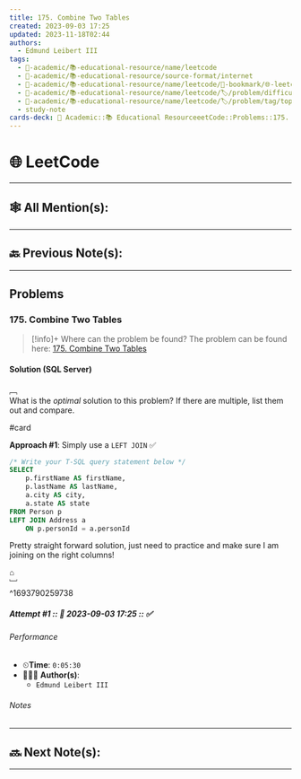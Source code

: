 ```yaml
---
title: 175. Combine Two Tables
created: 2023-09-03 17:25
updated: 2023-11-18T02:44
authors:
  - Edmund Leibert III
tags:
  - 🔴-academic/📚-educational-resource/name/leetcode
  - 🔴-academic/📚-educational-resource/source-format/internet
  - 🔴-academic/📚-educational-resource/name/leetcode/🔖-bookmark/🌐-leetcode/problems/175-combine-two-tables
  - 🔴-academic/📚-educational-resource/name/leetcode/🏷️/problem/difficulty/easy
  - 🔴-academic/📚-educational-resource/name/leetcode/🏷️/problem/tag/topic/database
  - study-note
cards-deck: 🔴 Academic::📚 Educational ResourceeetCode::Problems::175. Combine Two Tables
---
```


#  🌐 LeetCode

---

## 🕸️ All Mention(s): 

---

## 🔙 Previous Note(s):

---

##  Problems

### 175. Combine Two Tables

> [!info]+ Where can the problem be found?
> The problem can be found here: [175. Combine Two Tables](https://leetcode.com/problems/combine-two-tables/) 

#### Solution (SQL Server)

﹇<br>
What is the _optimal_ solution to this problem? If there are multiple, list them out and compare.

#card 

**Approach #1**: Simply use a `LEFT JOIN` ✅

```sql
/* Write your T-SQL query statement below */
SELECT 
    p.firstName AS firstName,
    p.lastName AS lastName,
    a.city AS city,
    a.state AS state
FROM Person p
LEFT JOIN Address a
    ON p.personId = a.personId
```

Pretty straight forward solution, just need to practice and make sure I am joining on the right columns!

⌂
<br>﹈<br>^1693790259738


##### Attempt #1 :: 📆 2023-09-03 17:25 :: ✅

###### Performance

- ⏲**Time**: `0:05:30`
- 🧔🏽‍♂️ **Author(s)**: 
	- `Edmund Leibert III`

###### Notes


---

## 🔜 Next Note(s):

---



